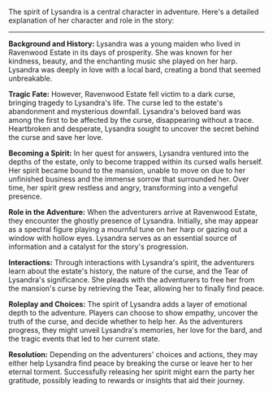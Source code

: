The spirit of Lysandra is a central character in adventure. Here's a detailed explanation of her character and role in the story:

---

**Background and History:** Lysandra was a young maiden who lived in Ravenwood Estate in its days of prosperity. She was known for her kindness, beauty, and the enchanting music she played on her harp. Lysandra was deeply in love with a local bard, creating a bond that seemed unbreakable.

**Tragic Fate:** However, Ravenwood Estate fell victim to a dark curse, bringing tragedy to Lysandra's life. The curse led to the estate's abandonment and mysterious downfall. Lysandra's beloved bard was among the first to be affected by the curse, disappearing without a trace. Heartbroken and desperate, Lysandra sought to uncover the secret behind the curse and save her love.

**Becoming a Spirit:** In her quest for answers, Lysandra ventured into the depths of the estate, only to become trapped within its cursed walls herself. Her spirit became bound to the mansion, unable to move on due to her unfinished business and the immense sorrow that surrounded her. Over time, her spirit grew restless and angry, transforming into a vengeful presence.

**Role in the Adventure:** When the adventurers arrive at Ravenwood Estate, they encounter the ghostly presence of Lysandra. Initially, she may appear as a spectral figure playing a mournful tune on her harp or gazing out a window with hollow eyes. Lysandra serves as an essential source of information and a catalyst for the story's progression.

**Interactions:** Through interactions with Lysandra's spirit, the adventurers learn about the estate's history, the nature of the curse, and the Tear of Lysandra's significance. She pleads with the adventurers to free her from the mansion's curse by retrieving the Tear, allowing her to finally find peace.

**Roleplay and Choices:** The spirit of Lysandra adds a layer of emotional depth to the adventure. Players can choose to show empathy, uncover the truth of the curse, and decide whether to help her. As the adventurers progress, they might unveil Lysandra's memories, her love for the bard, and the tragic events that led to her current state.

**Resolution:** Depending on the adventurers' choices and actions, they may either help Lysandra find peace by breaking the curse or leave her to her eternal torment. Successfully releasing her spirit might earn the party her gratitude, possibly leading to rewards or insights that aid their journey.